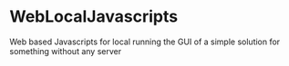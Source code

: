 # WebLocalJavascripts
Web based Javascripts for local running the GUI of a simple solution for something without any server
